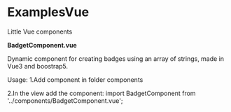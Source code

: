 # ExamplesVue
Little Vue components 

**BadgetComponent.vue**

  Dynamic component for creating badges using an array of strings, made in Vue3 and boostrap5.
  
  Usage: 
  1.Add component in folder components
  
  2.In the view add the component:
  <BadgetComponent :array-badgets="arrayBadgets" />
  import BadgetComponent from '../components/BadgetComponent.vue';
